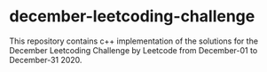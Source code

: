 # december-leetcoding-challenge
This repository contains c++ implementation of the solutions for the December Leetcoding Challenge by Leetcode from December-01 to December-31 2020.
